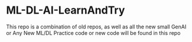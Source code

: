 # ML-DL-AI-LearnAndTry
This repo is a combination of old repos, as well as all the new small GenAI or Any New ML/DL Practice code or new code will be found in this repo
